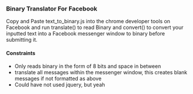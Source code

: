 ### Binary Translator For Facebook
Copy and Paste text_to_binary.js into the chrome developer tools on Facebook and run translate() to read Binary and convert() to convert your inputted text into a Facebook messenger window to binary before submitting it.

#### Constraints
- Only reads binary in the form of 8 bits and space in between
- translate all messages within the messenger window, this creates blank messages if not formatted as above
- Could have not used jquery, but yeah
